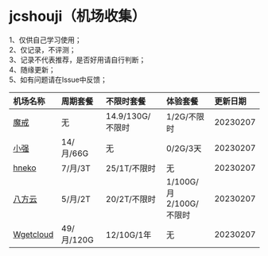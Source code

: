 # jcshouji（机场收集）
1、仅供自己学习使用；   
2、仅记录，不评测；   
3、记录不代表推荐，是否好用请自行判断；   
4、随缘更新；   
5、如有问题请在Issue中反馈；   

|机场名称|周期套餐|不限时套餐|体验套餐|更新日期|
|:-----|:-----|:-----|:-----|:-----|
|[魔戒](https://www.mojie.me)|无|14.9/130G/不限时|1/2G/不限时|20230207|
|[小强](https://xqcloud.net)|14/月/66G|无|0/2G/3天|20230207|
|[hneko](https://hneko.xyz)|7/月/3T|25/1T/不限时|无|20230207|
|[八方云](https://cn.bafang.vip)|5/月/2T|20/2T/不限时|1/100G/月<br>2/100G/不限时|20230207|
|[Wgetcloud](https://www.wgetcloud.org)|49/月/120G|12/10G/1年|无|20230207|
